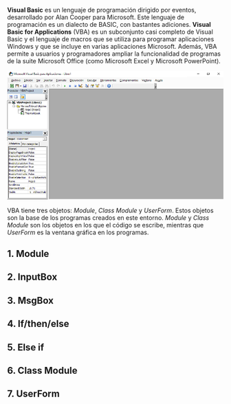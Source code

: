 **Visual Basic** es un lenguaje de programación dirigido por eventos, desarrollado por Alan Cooper para Microsoft. Este lenguaje de programación es un dialecto de BASIC, con bastantes adiciones. **Visual Basic for Applications** (VBA) es un subconjunto casi completo de Visual Basic y el lenguaje de macros que se utiliza para programar aplicaciones Windows y que se incluye en varias aplicaciones Microsoft. Además, VBA permite a usuarios y programadores ampliar la funcionalidad de programas de la suite Microsoft Office (como Microsoft Excel y Microsoft PowerPoint).

![Figura 0-1](images/0-1.png?raw=true)

VBA tiene tres objetos: _Module_, _Class Module_ y _UserForm_. Estos objetos son la base de los programas creados en este entorno. _Module_ y _Class Module_ son los objetos en los que el código se escribe, mientras que _UserForm_ es la ventana gráfica en los programas.

## 1. Module


## 2. InputBox


## 3. MsgBox


## 4. If/then/else


## 5. Else if


## 6. Class Module


## 7. UserForm
